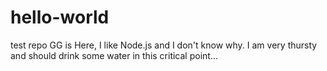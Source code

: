 # hello-world
test repo
GG is Here, I like Node.js and I don't know why. 
I am very thursty and should drink some water in this critical point...
